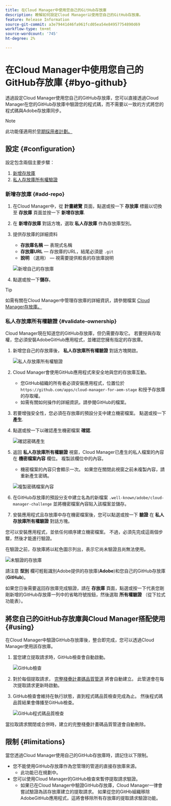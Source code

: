 ```yaml
---
title: 在Cloud Manager中使用您自己的GitHub存放庫
description: 瞭解如何設定Cloud Manager以使用您自己的GitHub存放庫。
feature: Release Information
source-git-commit: a3e79441d46fa961fcd05ea54e84957754890d69
workflow-type: tm+mt
source-wordcount: '745'
ht-degree: 2%

---
```



# 在Cloud Manager中使用您自己的GitHub存放庫 {#byo-github}

透過設定Cloud Manager使用您自己的GitHub存放庫，您可以直接透過Cloud Manager在您的GitHub存放庫中驗證您的程式碼，而不需要以一致的方式將您的程式碼與Adobe存放庫同步。

>[!NOTE]
>
>此功能僅適用於[早期採用者計劃。](/help/implementing/cloud-manager/release-notes/current.md#early-adoption)

## 設定 {#configuration}

設定包含兩個主要步驟：

1. [新增存放庫](#add-repo)
1. [私人存放庫所有權驗證](#validate-ownership)

### 新增存放庫 {#add-repo}

1. 在Cloud Manager中，從 **計畫總覽** 頁面，點選或按一下 **存放庫** 標籤以切換至 **存放庫** 頁面並按一下 **新增存放庫**.

1. 在 **新增存放庫** 對話方塊，選取 **私人存放庫** 作為存放庫型別。

1. 提供存放庫的詳細資料

   * **存放庫名稱**  — 表現式名稱
   * **存放庫URL**  — 存放庫的URL，結尾必須是 `.git`
   * **說明** （選用） — 視需要提供較長的存放庫說明

   ![新增自己的存放庫](/help/implementing/cloud-manager/assets/repos/add-own-github.png)

1. 點選或按一下&#x200B;**儲存**。

>[!TIP]
>
>如需有關在Cloud Manager中管理存放庫的詳細資訊，請參閱檔案 [Cloud Manager存放庫。](/help/implementing/cloud-manager/managing-code/cloud-manager-repositories.md)

### 私人存放庫所有權驗證 {#validate-ownership}

Cloud Manager現在知道您的GitHub存放庫，但仍需要存取它。 若要授與存取權，您必須安裝AdobeGitHub應用程式，並確認您擁有指定的存放庫。

1. 新增您自己的存放庫後， **私人存放庫所有權驗證** 對話方塊開啟。

   ![私人存放庫所有權驗證](/help/implementing/cloud-manager/assets/repos/private-repo-validate.png)

1. Cloud Manager會使用GitHub應用程式來安全地與您的存放庫互動。
   * 您GitHub組織的所有者必須安裝應用程式，位置位於 `https://github.com/apps/cloud-manager-for-aem-stage` 和授予存放庫的存取權。
   * 如需有關如何操作的詳細資訊，請參閱GitHub的檔案。

1. 若要增強安全性，您必須在存放庫的預設分支中建立機密檔案。 點選或按一下 **產生**.

1. 點選或按一下以確認產生機密檔案 **確認**.

   ![確認密碼產生](/help/implementing/cloud-manager/assets/repos/confirm-generation.png)

1. 返回 **私人存放庫所有權驗證** 視窗，Cloud Manager已產生的私人檔案的內容在 **機密檔案內容** 欄位。 複製該欄位中的內容。

   * 機密檔案的內容只會顯示一次。 如果您在關閉此視窗之前未複製內容，請重新產生密碼。

   ![複製密碼檔案內容](/help/implementing/cloud-manager/assets/repos/new-secret.png)

1. 在GitHub存放庫的預設分支中建立名為的新檔案 `.well-known/adobe/cloud-manager-challenge` 並將機密檔案內容貼入該檔案並儲存。

1. 安裝應用程式且存放庫中存在機密檔案後，您可以點選或按一下 **驗證** 在 **私人存放庫所有權驗證** 對話方塊。

您可以安裝應用程式，並依任何順序建立機密檔案。 不過，必須先完成這兩個步驟，然後才能進行驗證。

在驗證之前，存放庫將以紅色圖示列出，表示它尚未驗證且尚無法使用。

![未驗證的存放庫](/help/implementing/cloud-manager/assets/repos/unvalidated-repo.png)

請注意 **型別** 欄可輕鬆識別Adobe提供的存放庫(**Adobe**)和您自己的GitHub存放庫(**GitHub**)。

如果您日後需要返回存放庫完成驗證，請在 **存放庫** 頁面，點選或按一下代表您剛剛新增的GitHub存放庫一列中的省略符號按鈕，然後選取 **所有權驗證** （從下拉式功能表）。

## 將您自己的GitHub存放庫與Cloud Manager搭配使用 {#using}

在Cloud Manager中驗證GitHub存放庫後，整合即完成，您可以透過Cloud Manager使用該存放庫。

1. 當您建立提取請求時，GitHub檢查會自動啟動。

   ![GitHub檢查](/help/implementing/cloud-manager/assets/repos/github-checks.png)

1. 對於每個提取請求， [完整棧疊計畫碼品質管道](/help/implementing/cloud-manager/configuring-pipelines/introduction-ci-cd-pipelines.md) 將會自動建立。 此管道會在每次提取請求更新時啟動。

1. GitHub檢查會維持在執行狀態，直到程式碼品質檢查完成為止。 然後程式碼品質結果會傳播至GitHub檢查。

   ![GitHub程式碼品質檢查](/help/implementing/cloud-manager/assets/repos/github-code-quality.png)

當拉取請求關閉或合併時，建立的完整棧疊計畫碼品質管道會自動刪除。

## 限制 {#limitations}

當您透過Cloud Manager使用自己的GitHub存放庫時，請記住以下限制。

* 您不能使用GitHub存放庫作為您管理的管道的直接存放庫來源。
   * 此功能已在規劃中。
* 您可以使用Cloud Manager的GitHub檢查來暫停提取請求驗證。
   * 如果已在Cloud Manager中驗證GitHub存放庫，Cloud Manager一律會嘗試驗證為該存放庫建立的提取請求。
如果從您的GitHb組織移除AdobeGitHub應用程式，這將會移除所有存放庫的提取請求驗證功能。

